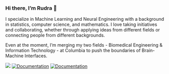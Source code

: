 ### Hi there, I’m Rudra 👋

I specialize in Machine Learning and Neural Engineering with a background in statistics, computer science, and mathematics. I love taking initiatives and collaborating, whether through applying ideas from different fields or connecting people from different backgrounds.


Even at the moment, I’m merging my two fields - Biomedical Engineering & Information Technology - at Columbia to push the boundaries of Brain-Machine Interfaces.


![](https://komarev.com/ghpvc/?username=rgs2151&color=ff69b4)
[![Documentation](https://img.shields.io/badge/LinkedIn-Profile-blue)](https://www.linkedin.com/in/rudramanisingha/)
[![Documentation](https://img.shields.io/badge/Portfolio-Website-31b079)](https://www.rudramanisingha.com/)
